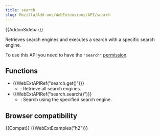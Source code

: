 ```yaml
---
title: search
slug: Mozilla/Add-ons/WebExtensions/API/search
---
```

{{AddonSidebar}}

Retrieves search engines and executes a search with a specific search engine.

To use this API you need to have the `"search"` [permission](/zh-CN/docs/Mozilla/Add-ons/WebExtensions/manifest.json/permissions).

## Functions

- {{WebExtAPIRef("search.get()")}}
  - : Retrieve all search engines.
- {{WebExtAPIRef("search.search()")}}
  - : Search using the specified search engine.

## Browser compatibility

{{Compat}} {{WebExtExamples("h2")}}
